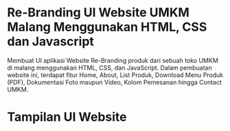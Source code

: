 # Re-Branding UI Website UMKM Malang Menggunakan HTML, CSS dan Javascript

Membuat UI aplikasi Website Re-Branding produk dari sebuah toko UMKM di malang menggunakan HTML, CSS, dan JavaScript. Dalam pembuatan website ini, terdapat fitur Home, About, List Produk, Download Menu Produk (PDF), Dokumentasi Foto maupun Video, Kolom Pemesanan hingga Contact UMKM.

# Tampilan UI Website

